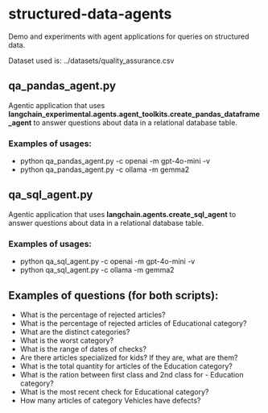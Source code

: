 # structured-data-agents
Demo and experiments with agent applications for queries on structured data.

Dataset used is: ../datasets/quality_assurance.csv

## qa_pandas_agent.py
Agentic application that uses **langchain_experimental.agents.agent_toolkits.create_pandas_dataframe_agent** to answer questions about data in a relational database table.

### Examples of usages:
- python qa_pandas_agent.py -c openai -m gpt-4o-mini -v
- python qa_pandas_agent.py -c ollama -m gemma2


## qa_sql_agent.py
Agentic application that uses **langchain.agents.create_sql_agent** to answer questions about data in a relational database table.

### Examples of usages:
- python qa_sql_agent.py -c openai -m gpt-4o-mini -v
- python qa_sql_agent.py -c ollama -m gemma2


## Examples of questions (for both scripts):
- What is the percentage of rejected articles?
- What is the percentage of rejected articles of Educational category?
- What are the distinct categories?
- What is the worst category?
- What is the range of dates of checks?
- Are there articles specialized for kids? If they are, what are them?
- What is the total quantity for articles of the Education category?
- What is the ration between first class and 2nd class for - Education category?
- What is the most recent check for Educational category?
- How many articles of category Vehicles have defects?
